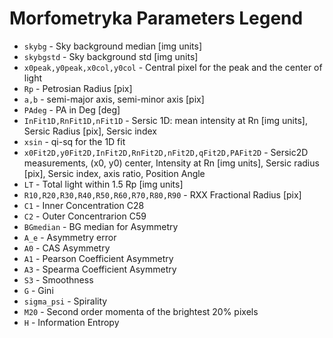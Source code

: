 # Morfometryka Parameters Legend
* `skybg` - Sky background median [img units]
* `skybgstd` - Sky background std [img units]
* `x0peak,y0peak,x0col,y0col` - Central pixel for the peak and the center of light
* `Rp` - Petrosian Radius [pix]
* `a,b` - semi-major axis, semi-minor axis [pix]
* `PAdeg` - PA in Deg [deg]
* `InFit1D,RnFit1D,nFit1D` - Sersic 1D: mean intensity at Rn [img units], Sersic Radius [pix], Sersic index
* `xsin` - qi-sq for the 1D fit
* `x0Fit2D,y0Fit2D,InFit2D,RnFit2D,nFit2D,qFit2D,PAFit2D` - Sersic2D measurements, (x0, y0) center, Intensity at Rn [img units], Sersic radius [pix], Sersic index, axis ratio, Position Angle
* `LT` - Total light within 1.5 Rp [img units]
* `R10,R20,R30,R40,R50,R60,R70,R80,R90` - RXX Fractional Radius [pix]
* `C1` - Inner Concentration C28
* `C2` - Outer Concentrarion C59
* `BGmedian` - BG median for Asymmetry
* `A_e` - Asymmetry error
* `A0` - CAS Asymmetry
* `A1` - Pearson Coefficient Asymmetry
* `A3` - Spearma Coefficient Asymmetry
* `S3` - Smoothness
* `G` - Gini
* `sigma_psi` - Spirality
* `M20` - Second order momenta of the brightest 20% pixels
* `H` - Information Entropy
